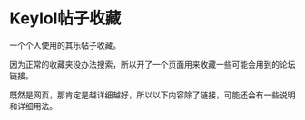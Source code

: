 # Keylol帖子收藏

一个个人使用的其乐帖子收藏。

因为正常的收藏夹没办法搜索，所以开了一个页面用来收藏一些可能会用到的论坛链接。

既然是网页，那肯定是越详细越好，所以以下内容除了链接，可能还会有一些说明和详细用法。
